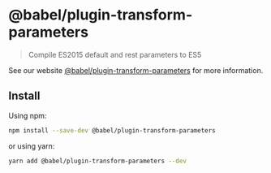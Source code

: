 # @babel/plugin-transform-parameters

> Compile ES2015 default and rest parameters to ES5

See our website [@babel/plugin-transform-parameters](https://babeljs.io/docs/en/next/babel-plugin-transform-parameters.html) for more information.

## Install

Using npm:

```sh
npm install --save-dev @babel/plugin-transform-parameters
```

or using yarn:

```sh
yarn add @babel/plugin-transform-parameters --dev
```
